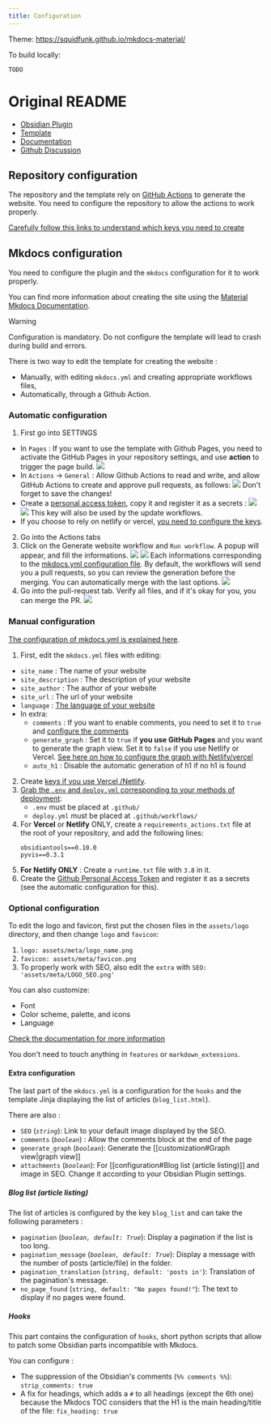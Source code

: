 ```yaml
---
title: Configuration
---
```


Theme: https://squidfunk.github.io/mkdocs-material/

To build locally:
```
TODO
```

# Original README
- [Obsidian Plugin](https://github.com/ObsidianPublisher/obsidian-github-publisher)
- [Template](https://github.com/ObsidianPublisher/mkdocs-publisher-template)
- [Documentation](https://obsidian-publisher.netlify.app/)
- [Github Discussion](https://github.com/ObsidianPublisher/obsidian-github-publisher/discussions)

## Repository configuration

The repository and the template rely on [GitHub Actions](https://obsidian-publisher.netlify.app/template/actions/) to generate the website. You need to configure the repository to allow the actions to work properly.

[Carefully follow this links to understand which keys you need to create](https://obsidian-publisher.netlify.app/template/actions/#secrets)


## Mkdocs configuration

You need to configure the plugin and the `mkdocs` configuration for it to work properly.

You can find more information about creating the site using the [Material Mkdocs Documentation](https://squidfunk.github.io/mkdocs-material/creating-your-site/#advanced-configuration).

> [!Warning]
> Configuration is mandatory. Do not configure the template will lead to crash during build and errors.

There is two way to edit the template for creating the website :
- Manually, with editing `mkdocs.yml` and creating appropriate workflows files,
- Automatically, through a Github Action.

### Automatic configuration

1. First go into SETTINGS
  - In `Pages` : If you want to use the template with Github Pages, you need to activate the GitHub Pages in your repository settings, and use **action** to trigger the page build.
  ![](https://i.imgur.com/VHPLooc.png)
  - In `Actions` -> `General` : Allow Github Actions to read and write, and allow GitHub Actions to create and approve pull requests, as follows:
  ![](https://i.imgur.com/w79NrA8.png)
  Don't forget to save the changes!
  - Create a [personal access token](https://github.com/settings/tokens/new?description=PUBLISHER%20TEMPLATE&scopes=repo,workflow), copy it and register it as a secrets :
  ![](https://i.imgur.com/CW7YTms.png)
  ![](https://i.imgur.com/9SCSooJ.png)
  This key will also be used by the update workflows.
  - If you choose to rely on netlify or vercel, [you need to configure the keys](https://obsidian-publisher.netlify.app/template/advanced_workflow/).
2. Go into the Actions tabs
3. Click on the Generate website workflow and `Run workflow`. A popup will appear, and fill the informations.
  ![](https://i.imgur.com/QZj8bk0.png)
  ![](https://i.imgur.com/n8wyvSp.png)
  Each informations corresponding to the [mkdocs.yml configuration file](https://www.mkdocs.org/user-guide/configuration/).
  By default, the workflows will send you a pull requests, so you can review the generation before the merging. You can automatically merge with the last options.
  ![](https://i.imgur.com/SvPPyHc.png)
4. Go into the pull-request tab. Verify all files, and if it's okay for you, you can merge the PR.
  ![](https://i.imgur.com/zKtGagJ.png)

### Manual configuration

[The configuration of mkdocs.yml is explained here](https://www.mkdocs.org/user-guide/configuration/).

1. First, edit the `mkdocs.yml` files with editing:
- `site_name` : The name of your website
- `site_description` : The description of your website
- `site_author` : The author of your website
- `site_url` : The url of your website
- `language` : [The language of your website](https://squidfunk.github.io/mkdocs-material/setup/changing-the-language/)
- In extra:
    - `comments` : If you want to enable comments, you need to set it to `true` and [configure the comments](https://obsidian-publisher.netlify.app/advanced/customization/?h=comments#comments)
    - `generate_graph` : Set it to `true` if **you use GitHub Pages** and you want to generate the graph view. Set it to `false` if you use Netlify or Vercel. [See here on how to configure the graph with Netlify/vercel](https://obsidian-publisher.netlify.app/template/advanced_workflow/)
    - `auto_h1` : Disable the automatic generation of h1 if no h1 is found
2. Create [keys if you use Vercel /Netlify](https://obsidian-publisher.netlify.app/template/advanced_workflow/).
3. [Grab the `.env` and `deploy.yml` corresponding to your methods of deployment](https://github.com/ObsidianPublisher/actions/tree/main/template):
    - `.env` must be placed at `.github/`
    - `deploy.yml` must be placed at `.github/workflows/`
4. For **Vercel** or **Netlify** ONLY, create a `requirements_actions.txt` file at the root of your repository, and add the following lines:
    ```
    obsidiantools==0.10.0
    pyvis==0.3.1
    ```
5. **For Netlify ONLY** : Create a `runtime.txt` file with `3.8` in it.
6. Create the [Github Personal Access Token](https://github.com/settings/tokens/new?description=PUBLISHER%20TEMPLATE&scopes=repo,workflow) and register it as a secrets (see the automatic configuration for this).

### Optional configuration

To edit the logo and favicon, first put the chosen files in the `assets/logo` directory, and then change `logo` and `favicon`:

1. `logo: assets/meta/logo_name.png`
2. `favicon: assets/meta/favicon.png`
3. To properly work with SEO, also edit the `extra` with `SEO: 'assets/meta/LOGO_SEO.png'`

You can also customize:

- Font
- Color scheme, palette, and icons
- Language

[Check the documentation for more information](https://squidfunk.github.io/mkdocs-material/setup/changing-the-colors/)

You don't need to touch anything in `features` or `markdown_extensions`.

#### Extra configuration

The last part of the `mkdocs.yml` is a configuration for the `hooks` and the template Jinja displaying the list of articles (`blog_list.html`).

There are also :

- `SEO` (_`string`_): Link to your default image displayed by the SEO.
- `comments` (_`boolean`_) : Allow the comments block at the end of the page
- `generate_graph` (_`boolean`_): Generate the [[customization#Graph view|graph view]]
- `attachments` (_`boolean`_): For [[configuration#Blog list (article listing)]] and image in SEO. Change it according to your Obsidian Plugin settings.

##### Blog list (article listing)

The list of articles is configured by the key `blog_list` and can take the following parameters :

- `pagination` (_`boolean, default: True`_): Display a pagination if the list is too long.
- `pagination_message` (_`boolean, default: True`_): Display a message with the number of posts (article/file) in the folder.
- `pagination_translation` (`string, default: 'posts in'`): Translation of the pagination's message.
- `no_page_found` (`string, default: "No pages found!"`): The text to display if no pages were found.

##### Hooks

This part contains the configuration of `hooks`, short python scripts that allow to patch some Obsidian parts incompatible with Mkdocs.

You can configure :

- The suppression of the Obsidian's comments (`%% comments %%`): `strip_comments: true`
- A fix for headings, which adds a `#` to all headings (except the 6th one) because the Mkdocs TOC considers that the H1 is the main heading/title of the file: `fix_heading: true`
